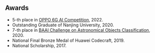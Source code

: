 ## Awards

<html lang="en">
<body>
    <ul>
        <li>5-th place in <a href="https://www.datafountain.cn/special/OPPO-6G_AI/competition">OPPO 6G AI Competition</a>, 2022.</li>
        <li>Outstanding Graduate of Nanjing University, 2020.</li>
        <li>7-th place in <a href="https://www.biendata.xyz/competition/astrodata2019/">BAAI Challenge on Astronomical Objects Classification</a>, 2020.</li>
        <li>National Final Bronze Medal of Huawei Codecraft, 2019.</li>
        <li>National Scholarship, 2017.</li>
    </ul>
</body>
</html>